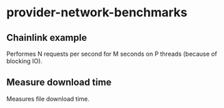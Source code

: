 # provider-network-benchmarks

## Chainlink example

Performes N requests per second for M seconds on P threads (because of blocking IO).

## Measure download time

Measures file download time.